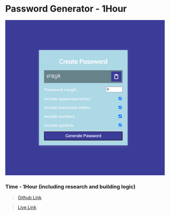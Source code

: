 # Password Generator - 1Hour

![Final Screenshort](./Image/Final.png)


### Time - 1Hour (including research and building logic)


> [Github Link](https://github.com/abhishek7329sharma/Password-Generator)

> [Live Link](https://velvety-kulfi-8dc542.netlify.app)